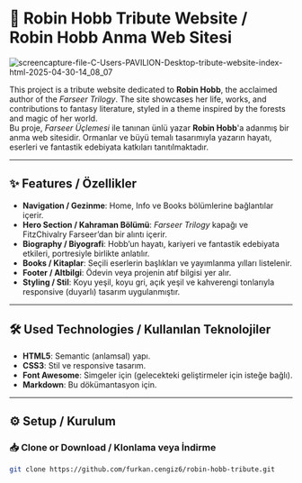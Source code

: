 # 🌲 Robin Hobb Tribute Website / Robin Hobb Anma Web Sitesi

![screencapture-file-C-Users-PAVILION-Desktop-tribute-website-index-html-2025-04-30-14_08_07](https://github.com/user-attachments/assets/abd039f3-7620-4bf4-9a6e-95c5dad62228)

This project is a tribute website dedicated to **Robin Hobb**, the acclaimed author of the *Farseer Trilogy*. The site showcases her life, works, and contributions to fantasy literature, styled in a theme inspired by the forests and magic of her world.  
Bu proje, *Farseer Üçlemesi* ile tanınan ünlü yazar **Robin Hobb**'a adanmış bir anma web sitesidir. Ormanlar ve büyü temalı tasarımıyla yazarın hayatı, eserleri ve fantastik edebiyata katkıları tanıtılmaktadır.

---

## ✨ Features / Özellikler

- **Navigation / Gezinme**: Home, Info ve Books bölümlerine bağlantılar içerir.
- **Hero Section / Kahraman Bölümü**: *Farseer Trilogy* kapağı ve FitzChivalry Farseer’dan bir alıntı içerir.
- **Biography / Biyografi**: Hobb’un hayatı, kariyeri ve fantastik edebiyata etkileri, portresiyle birlikte anlatılır.
- **Books / Kitaplar**: Seçili eserlerin başlıkları ve yayımlanma yılları listelenir.
- **Footer / Altbilgi**: Ödevin veya projenin atıf bilgisi yer alır.
- **Styling / Stil**: Koyu yeşil, koyu gri, açık yeşil ve kahverengi tonlarıyla responsive (duyarlı) tasarım uygulanmıştır.

---

## 🛠️ Used Technologies / Kullanılan Teknolojiler

- **HTML5**: Semantic (anlamsal) yapı.
- **CSS3**: Stil ve responsive tasarım.
- **Font Awesome**: Simgeler için (gelecekteki geliştirmeler için isteğe bağlı).
- **Markdown**: Bu dökümantasyon için.

---

## ⚙️ Setup / Kurulum

### 📥 Clone or Download / Klonlama veya İndirme
```bash
git clone https://github.com/furkan.cengiz6/robin-hobb-tribute.git
